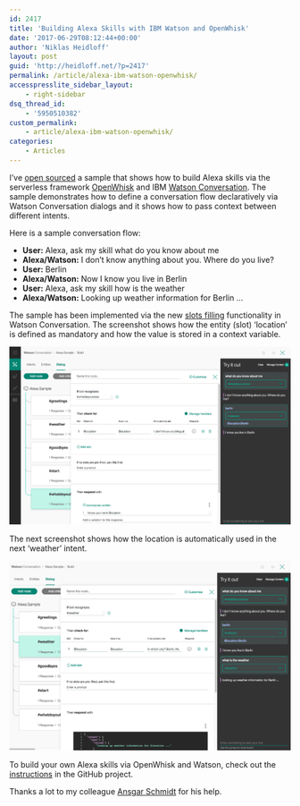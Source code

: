 ```yaml
---
id: 2417
title: 'Building Alexa Skills with IBM Watson and OpenWhisk'
date: '2017-06-29T08:12:44+00:00'
author: 'Niklas Heidloff'
layout: post
guid: 'http://heidloff.net/?p=2417'
permalink: /article/alexa-ibm-watson-openwhisk/
accesspresslite_sidebar_layout:
    - right-sidebar
dsq_thread_id:
    - '5950510382'
custom_permalink:
    - article/alexa-ibm-watson-openwhisk/
categories:
    - Articles
---
```


I’ve [open sourced](https://github.com/nheidloff/alexa-skill-watson-conversation) a sample that shows how to build Alexa skills via the serverless framework [OpenWhisk](http://openwhisk.incubator.apache.org/) and IBM [Watson Conversation](https://www.ibm.com/watson/developercloud/conversation.html). The sample demonstrates how to define a conversation flow declaratively via Watson Conversation dialogs and it shows how to pass context between different intents.

Here is a sample conversation flow:

- **User:** Alexa, ask my skill what do you know about me
- **Alexa/Watson:** I don’t know anything about you. Where do you live?
- **User:** Berlin
- **Alexa/Watson:** Now I know you live in Berlin
- **User:** Alexa, ask my skill how is the weather
- **Alexa/Watson:** Looking up weather information for Berlin …

The sample has been implemented via the new [slots filling](http://heidloff.net/article/conversation-watson-slots) functionality in Watson Conversation. The screenshot shows how the entity (slot) ‘location’ is defined as mandatory and how the value is stored in a context variable.

![image](/assets/img/2017/06/alexa-watson-1.png)

The next screenshot shows how the location is automatically used in the next ‘weather’ intent.

![image](/assets/img/2017/06/alexa-watson-2.png)

To build your own Alexa skills via OpenWhisk and Watson, check out the [instructions](https://github.com/nheidloff/alexa-skill-watson-conversation) in the GitHub project.

Thanks a lot to my colleague [Ansgar Schmidt](https://ansi.23-5.eu/) for his help.